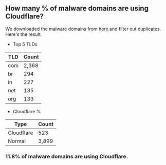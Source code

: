 ## How many % of malware domains are using Cloudflare?


We downloaded the malware domains from [here](https://urlhaus.abuse.ch) and filter out duplicates.
Here's the result.


[//]: # (start replacement)


- Top 5 TLDs

| TLD | Count |
| --- | --- |
| com | 2,368 |
| br | 294 |
| in | 227 |
| net | 135 |
| org | 133 |


- Cloudflare %

| Type | Count |
| --- | --- |
| Cloudflare | 523 |
| Normal | 3,899 |


### 11.8% of malware domains are using Cloudflare.